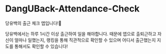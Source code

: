 # DangUBack-Attendance-Check
당유백의 출근 체크 앱입니다!🤔

당유백에서는 하루 1시간 이상 출근하여 일을 해야합니다.
때문에 앱으로 출퇴근하고 자신이 얼마나 일했는지, 랭킹을 통해 직관적으로 확인할 수 있으며
어디서 출근했는지 지도를 통해서도 확인할 수 있습니다!
